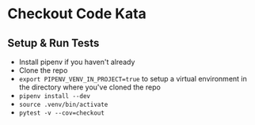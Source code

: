 # Checkout Code Kata

## Setup & Run Tests

* Install pipenv if you haven't already
* Clone the repo
* `export PIPENV_VENV_IN_PROJECT=true` to setup a virtual environment in the directory where you've cloned the repo
* `pipenv install --dev`
* `source .venv/bin/activate`
* `pytest -v --cov=checkout`
